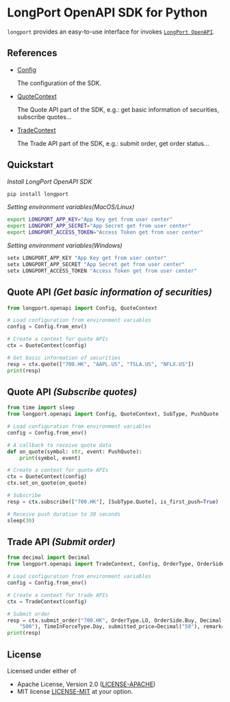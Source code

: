 # LongPort OpenAPI SDK for Python

`longport` provides an easy-to-use interface for invokes [`LongPort OpenAPI`](https://open.longportapp.com/en/).

## References

- [Config](reference_all.md#longport.openapi.Config)

  The configuration of the SDK.
   
- [QuoteContext](reference_all.md#longport.openapi.QuoteContext)

  The Quote API part of the SDK, e.g.: get basic information of securities, subscribe quotes...

- [TradeContext](reference_all.md#longport.openapi.TradeContext)

  The Trade API part of the SDK, e.g.: submit order, get order status...
  
## Quickstart

_Install LongPort OpenAPI SDK_

```bash
pip install longport
```

_Setting environment variables(MacOS/Linux)_

```bash
export LONGPORT_APP_KEY="App Key get from user center"
export LONGPORT_APP_SECRET="App Secret get from user center"
export LONGPORT_ACCESS_TOKEN="Access Token get from user center"
```

_Setting environment variables(Windows)_

```powershell
setx LONGPORT_APP_KEY "App Key get from user center"
setx LONGPORT_APP_SECRET "App Secret get from user center"
setx LONGPORT_ACCESS_TOKEN "Access Token get from user center"
```

## Quote API _(Get basic information of securities)_

```python
from longport.openapi import Config, QuoteContext

# Load configuration from environment variables
config = Config.from_env()

# Create a context for quote APIs
ctx = QuoteContext(config)

# Get basic information of securities
resp = ctx.quote(["700.HK", "AAPL.US", "TSLA.US", "NFLX.US"])
print(resp)
```

## Quote API _(Subscribe quotes)_

```python
from time import sleep
from longport.openapi import Config, QuoteContext, SubType, PushQuote

# Load configuration from environment variables
config = Config.from_env()

# A callback to receive quote data
def on_quote(symbol: str, event: PushQuote):
    print(symbol, event)

# Create a context for quote APIs
ctx = QuoteContext(config)
ctx.set_on_quote(on_quote)

# Subscribe
resp = ctx.subscribe(["700.HK"], [SubType.Quote], is_first_push=True)

# Receive push duration to 30 seconds
sleep(30)
```

## Trade API _(Submit order)_

```python
from decimal import Decimal
from longport.openapi import TradeContext, Config, OrderType, OrderSide, TimeInForceType

# Load configuration from environment variables
config = Config.from_env()

# Create a context for trade APIs
ctx = TradeContext(config)

# Submit order
resp = ctx.submit_order("700.HK", OrderType.LO, OrderSide.Buy, Decimal(
    "500"), TimeInForceType.Day, submitted_price=Decimal("50"), remark="Hello from Python SDK")
print(resp)
```

## License

Licensed under either of

* Apache License, Version 2.0 ([LICENSE-APACHE](http://www.apache.org/licenses/LICENSE-2.0))
* MIT license [LICENSE-MIT](http://opensource.org/licenses/MIT) at your option.
